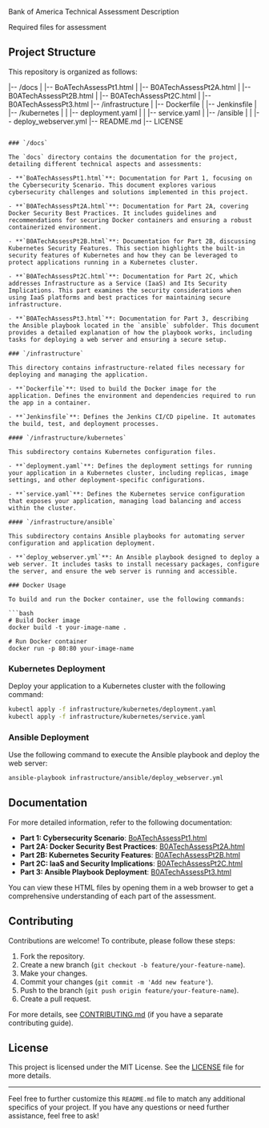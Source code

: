 Bank of America Technical Assessment
Description

Required files for assessment


## Project Structure

This repository is organized as follows:

|-- /docs
|   |-- BoATechAssessPt1.html
|   |-- B0ATechAssessPt2A.html
|   |-- B0ATechAssessPt2B.html
|   |-- B0ATechAssessPt2C.html
|   |-- B0ATechAssessPt3.html
|-- /infrastructure
|   |-- Dockerfile
|   |-- Jenkinsfile
|   |-- /kubernetes
|   |   |-- deployment.yaml
|   |   |-- service.yaml
|   |-- /ansible
|   |   |-- deploy_webserver.yml
|-- README.md
|-- LICENSE
```

### `/docs`

The `docs` directory contains the documentation for the project, detailing different technical aspects and assessments:

- **`BoATechAssessPt1.html`**: Documentation for Part 1, focusing on the Cybersecurity Scenario. This document explores various cybersecurity challenges and solutions implemented in this project.

- **`B0ATechAssessPt2A.html`**: Documentation for Part 2A, covering Docker Security Best Practices. It includes guidelines and recommendations for securing Docker containers and ensuring a robust containerized environment.

- **`B0ATechAssessPt2B.html`**: Documentation for Part 2B, discussing Kubernetes Security Features. This section highlights the built-in security features of Kubernetes and how they can be leveraged to protect applications running in a Kubernetes cluster.

- **`B0ATechAssessPt2C.html`**: Documentation for Part 2C, which addresses Infrastructure as a Service (IaaS) and Its Security Implications. This part examines the security considerations when using IaaS platforms and best practices for maintaining secure infrastructure.

- **`B0ATechAssessPt3.html`**: Documentation for Part 3, describing the Ansible playbook located in the `ansible` subfolder. This document provides a detailed explanation of how the playbook works, including tasks for deploying a web server and ensuring a secure setup.

### `/infrastructure`

This directory contains infrastructure-related files necessary for deploying and managing the application.

- **`Dockerfile`**: Used to build the Docker image for the application. Defines the environment and dependencies required to run the app in a container.

- **`Jenkinsfile`**: Defines the Jenkins CI/CD pipeline. It automates the build, test, and deployment processes.

#### `/infrastructure/kubernetes`

This subdirectory contains Kubernetes configuration files.

- **`deployment.yaml`**: Defines the deployment settings for running your application in a Kubernetes cluster, including replicas, image settings, and other deployment-specific configurations.

- **`service.yaml`**: Defines the Kubernetes service configuration that exposes your application, managing load balancing and access within the cluster.

#### `/infrastructure/ansible`

This subdirectory contains Ansible playbooks for automating server configuration and application deployment.

- **`deploy_webserver.yml`**: An Ansible playbook designed to deploy a web server. It includes tasks to install necessary packages, configure the server, and ensure the web server is running and accessible.

### Docker Usage

To build and run the Docker container, use the following commands:

```bash
# Build Docker image
docker build -t your-image-name .

# Run Docker container
docker run -p 80:80 your-image-name
```

### Kubernetes Deployment

Deploy your application to a Kubernetes cluster with the following command:

```bash
kubectl apply -f infrastructure/kubernetes/deployment.yaml
kubectl apply -f infrastructure/kubernetes/service.yaml
```

### Ansible Deployment

Use the following command to execute the Ansible playbook and deploy the web server:

```bash
ansible-playbook infrastructure/ansible/deploy_webserver.yml
```

## Documentation

For more detailed information, refer to the following documentation:

- **Part 1: Cybersecurity Scenario**: [BoATechAssessPt1.html](docs/BoATechAssessPt1.html)
- **Part 2A: Docker Security Best Practices**: [B0ATechAssessPt2A.html](docs/B0ATechAssessPt2A.html)
- **Part 2B: Kubernetes Security Features**: [B0ATechAssessPt2B.html](docs/B0ATechAssessPt2B.html)
- **Part 2C: IaaS and Security Implications**: [B0ATechAssessPt2C.html](docs/B0ATechAssessPt2C.html)
- **Part 3: Ansible Playbook Deployment**: [B0ATechAssessPt3.html](docs/B0ATechAssessPt3.html)

You can view these HTML files by opening them in a web browser to get a comprehensive understanding of each part of the assessment.

## Contributing

Contributions are welcome! To contribute, please follow these steps:

1. Fork the repository.
2. Create a new branch (`git checkout -b feature/your-feature-name`).
3. Make your changes.
4. Commit your changes (`git commit -m 'Add new feature'`).
5. Push to the branch (`git push origin feature/your-feature-name`).
6. Create a pull request.

For more details, see [CONTRIBUTING.md](CONTRIBUTING.md) (if you have a separate contributing guide).

## License

This project is licensed under the MIT License. See the [LICENSE](LICENSE) file for more details.

---

Feel free to further customize this `README.md` file to match any additional specifics of your project. If you have any questions or need further assistance, feel free to ask!

